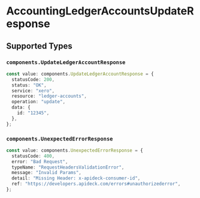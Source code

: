 # AccountingLedgerAccountsUpdateResponse


## Supported Types

### `components.UpdateLedgerAccountResponse`

```typescript
const value: components.UpdateLedgerAccountResponse = {
  statusCode: 200,
  status: "OK",
  service: "xero",
  resource: "ledger-accounts",
  operation: "update",
  data: {
    id: "12345",
  },
};
```

### `components.UnexpectedErrorResponse`

```typescript
const value: components.UnexpectedErrorResponse = {
  statusCode: 400,
  error: "Bad Request",
  typeName: "RequestHeadersValidationError",
  message: "Invalid Params",
  detail: "Missing Header: x-apideck-consumer-id",
  ref: "https://developers.apideck.com/errors#unauthorizederror",
};
```

